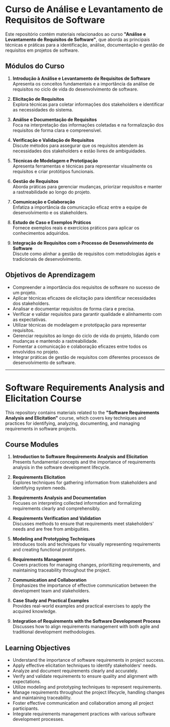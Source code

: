 # Curso de Análise e Levantamento de Requisitos de Software

Este repositório contém materiais relacionados ao curso **"Análise e Levantamento de Requisitos de Software"**, que aborda as principais técnicas e práticas para a identificação, análise, documentação e gestão de requisitos em projetos de software.

## Módulos do Curso

1. **Introdução à Análise e Levantamento de Requisitos de Software**  
   Apresenta os conceitos fundamentais e a importância da análise de requisitos no ciclo de vida do desenvolvimento de software.

2. **Elicitação de Requisitos**  
   Explora técnicas para coletar informações dos stakeholders e identificar as necessidades do sistema.

3. **Análise e Documentação de Requisitos**  
   Foca na interpretação das informações coletadas e na formalização dos requisitos de forma clara e compreensível.

4. **Verificação e Validação de Requisitos**  
   Discute métodos para assegurar que os requisitos atendem às necessidades dos stakeholders e estão livres de ambiguidades.

5. **Técnicas de Modelagem e Prototipação**  
   Apresenta ferramentas e técnicas para representar visualmente os requisitos e criar protótipos funcionais.

6. **Gestão de Requisitos**  
   Aborda práticas para gerenciar mudanças, priorizar requisitos e manter a rastreabilidade ao longo do projeto.

7. **Comunicação e Colaboração**  
   Enfatiza a importância da comunicação eficaz entre a equipe de desenvolvimento e os stakeholders.

8. **Estudo de Caso e Exemplos Práticos**  
   Fornece exemplos reais e exercícios práticos para aplicar os conhecimentos adquiridos.

9. **Integração de Requisitos com o Processo de Desenvolvimento de Software**  
   Discute como alinhar a gestão de requisitos com metodologias ágeis e tradicionais de desenvolvimento.

## Objetivos de Aprendizagem

- Compreender a importância dos requisitos de software no sucesso de um projeto.
- Aplicar técnicas eficazes de elicitação para identificar necessidades dos stakeholders.
- Analisar e documentar requisitos de forma clara e precisa.
- Verificar e validar requisitos para garantir qualidade e alinhamento com as expectativas.
- Utilizar técnicas de modelagem e prototipação para representar requisitos.
- Gerenciar requisitos ao longo do ciclo de vida do projeto, lidando com mudanças e mantendo a rastreabilidade.
- Fomentar a comunicação e colaboração eficazes entre todos os envolvidos no projeto.
- Integrar práticas de gestão de requisitos com diferentes processos de desenvolvimento de software.

---

# Software Requirements Analysis and Elicitation Course

This repository contains materials related to the **"Software Requirements Analysis and Elicitation"** course, which covers key techniques and practices for identifying, analyzing, documenting, and managing requirements in software projects.

## Course Modules

1. **Introduction to Software Requirements Analysis and Elicitation**  
   Presents fundamental concepts and the importance of requirements analysis in the software development lifecycle.

2. **Requirements Elicitation**  
   Explores techniques for gathering information from stakeholders and identifying system needs.

3. **Requirements Analysis and Documentation**  
   Focuses on interpreting collected information and formalizing requirements clearly and comprehensibly.

4. **Requirements Verification and Validation**  
   Discusses methods to ensure that requirements meet stakeholders' needs and are free from ambiguities.

5. **Modeling and Prototyping Techniques**  
   Introduces tools and techniques for visually representing requirements and creating functional prototypes.

6. **Requirements Management**  
   Covers practices for managing changes, prioritizing requirements, and maintaining traceability throughout the project.

7. **Communication and Collaboration**  
   Emphasizes the importance of effective communication between the development team and stakeholders.

8. **Case Study and Practical Examples**  
   Provides real-world examples and practical exercises to apply the acquired knowledge.

9. **Integration of Requirements with the Software Development Process**  
   Discusses how to align requirements management with both agile and traditional development methodologies.

## Learning Objectives

- Understand the importance of software requirements in project success.
- Apply effective elicitation techniques to identify stakeholders' needs.
- Analyze and document requirements clearly and accurately.
- Verify and validate requirements to ensure quality and alignment with expectations.
- Utilize modeling and prototyping techniques to represent requirements.
- Manage requirements throughout the project lifecycle, handling changes and maintaining traceability.
- Foster effective communication and collaboration among all project participants.
- Integrate requirements management practices with various software development processes.

